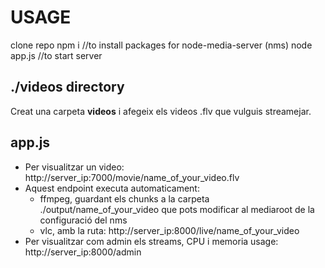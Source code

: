 # USAGE
 clone repo
 npm i //to install packages for node-media-server (nms)
 node app.js //to start server 

##  ./videos directory
Creat una carpeta **videos** i afegeix els videos .flv que vulguis streamejar.

## app.js
- Per visualitzar un video: http://server_ip:7000/movie/name_of_your_video.flv
- Aquest endpoint executa automaticament: 
    - ffmpeg, guardant els chunks a la carpeta ./output/name_of_your_video que pots modificar al mediaroot de la configuració del nms
    - vlc, amb la ruta: http://server_ip:8000/live/name_of_your_video
- Per visualitzar com admin els streams, CPU i memoria usage: http://server_ip:8000/admin


